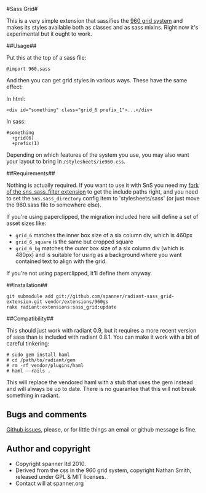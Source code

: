#Sass Grid#

This is a very simple extension that sassifies the [960 grid system](http://960.gs/) and makes its styles available both as classes and as sass mixins. Right now it's experimental but it ought to work. 

##Usage##

Put this at the top of a sass file:

	@import 960.sass

And then you can get grid styles in various ways. These have the same effect:

In html:

	<div id="something" class="grid_6 prefix_1">...</div>

In sass:

	#something
	  +grid(6)
	  +prefix(1)
	
Depending on which features of the system you use, you may also want your layout to bring in `/stylesheets/ie960.css`.

##Requirements##

Nothing is actually required. If you want to use it with SnS you need my [fork of the sns_sass_filter extension](http://github.com/spanner/radiant-sns-sass-filter-extension) to get the include paths right, and you need to set the `SnS.sass_directory` config item to 'stylesheets/sass' (or just move the 960.sass file to somewhere else).

If you're using paperclipped, the migration included here will define a set of asset sizes like:

* `grid_6` matches the inner box size of a six column div, which is 460px
* `grid_6_square` is the same but cropped square
* `grid_6_bg` matches the *outer* box size of a six column div (which is 480px) and is suitable for using as a background where you want contained text to align with the grid.

If you're not using paperclipped, it'll define them anyway.

##Installation##

	git submodule add git://github.com/spanner/radiant-sass_grid-extension.git vendor/extensions/960gs
	rake radiant:extensions:sass_grid:update 

##Compatibility##

This should just work with radiant 0.9, but it requires a more recent version of sass than is included with radiant 0.8.1. You can make it work with a bit of careful tinkering:

	# sudo gem install haml
	# cd /path/to/radiant/gem
	# rm -rf vendor/plugins/haml
	# haml --rails .
	
This will replace the vendored haml with a stub that uses the gem instead and will always be up to date. There is no guarantee that this will not break something in radiant.

## Bugs and comments

[Github issues](http://github.com/spanner/radiant-sass_grid-extension/issues), please, or for little things an email or github message is fine.

## Author and copyright

* Copyright spanner ltd 2010.
* Derived from the css in the 960 grid system, copyright Nathan Smith, released under GPL & MIT licenses.
* Contact will at spanner.org

